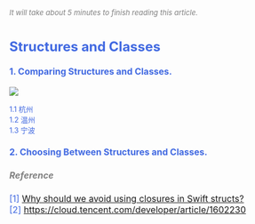 
<font color=gray size=2>*It will take about 5 minutes to finish reading this article.*</font>

# **<font size=5 color=#4169E1>Structures and Classes</font>**  

#### <font size=3 color=#4169E1>1. Comparing Structures and Classes.</font> 

<image src="images/image00.jpg">    

<font size=2 color=#4169E1>1.1 杭州</font>  
<font size=2 color=#4169E1>1.2 温州</font>  
<font size=2 color=#4169E1>1.3 宁波</font>  


#### <font size=3 color=#4169E1>2. Choosing Between Structures and Classes.


#### <font size=3 color=gray>*Reference*</font>
[1] [Why should we avoid using closures in Swift structs?](https://ohmyswift.com/blog/2020/01/10/why-should-we-avoid-using-closures-in-swift-structs/)  
[2] <https://cloud.tencent.com/developer/article/1602230>  

